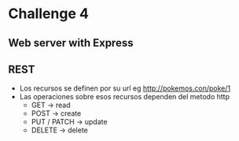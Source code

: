 # Challenge 4

## Web server with Express

## REST

-   Los recursos se definen por su url
    eg http://pokemos.con/poke/1
-   Las operaciones sobre esos recursos dependen del metodo http
    -   GET -> read
    -   POST -> create
    -   PUT / PATCH -> update
    -   DELETE -> delete
